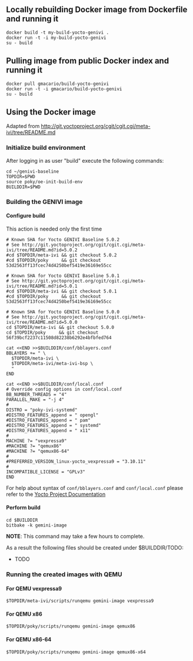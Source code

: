 ## Locally rebuilding Docker image from Dockerfile and running it

    docker build -t my-build-yocto-genivi .
    docker run -t -i my-build-yocto-genivi
    su - build

## Pulling image from public Docker index and running it

    docker pull gmacario/build-yocto-genivi
    docker run -t -i gmacario/build-yocto-genivi
    su - build

## Using the Docker image

Adapted from http://git.yoctoproject.org/cgit/cgit.cgi/meta-ivi/tree/README.md

### Initialize build environment

After logging in as user "build" execute the following commands:

    cd ~/genivi-baseline
    TOPDIR=$PWD
    source poky/oe-init-build-env
    BUILDDIR=$PWD

### Building the GENIVI image

#### Configure build

This action is needed only the first time

    # Known SHA for Yocto GENIVI Baseline 5.0.2
    # See http://git.yoctoproject.org/cgit/cgit.cgi/meta-ivi/tree/README.md?id=5.0.2
    #cd $TOPDIR/meta-ivi && git checkout 5.0.2
    #cd $TOPDIR/poky     && git checkout 53d2563ff13fcec74d4250bef5419e36169e55cc
    
    # Known SHA for Yocto GENIVI Baseline 5.0.1
    # See http://git.yoctoproject.org/cgit/cgit.cgi/meta-ivi/tree/README.md?id=5.0.1
    #cd $TOPDIR/meta-ivi && git checkout 5.0.1
    #cd $TOPDIR/poky     && git checkout 53d2563ff13fcec74d4250bef5419e36169e55cc
    
    # Known SHA for Yocto GENIVI Baseline 5.0.0
    # See http://git.yoctoproject.org/cgit/cgit.cgi/meta-ivi/tree/README.md?id=5.0.0
    cd $TOPDIR/meta-ivi && git checkout 5.0.0
    cd $TOPDIR/poky     && git checkout 56f39bcf2237c11508d82238b6292e4bfbfed764
    
    cat <<END >>$BUILDDIR/conf/bblayers.conf
    BBLAYERS += " \
      $TOPDIR/meta-ivi \
      $TOPDIR/meta-ivi/meta-ivi-bsp \
      "
    END
    
    cat <<END >>$BUILDDIR/conf/local.conf
    # Override config options in conf/local.conf
    BB_NUMBER_THREADS = "4"
    PARALLEL_MAKE = "-j 4"
    #
    DISTRO = "poky-ivi-systemd"
    #DISTRO_FEATURES_append = " opengl"
    #DISTRO_FEATURES_append = " pam"
    #DISTRO_FEATURES_append = " systemd"
    #DISTRO_FEATURES_append = " x11"
    #
    MACHINE ?= "vexpressa9"
    #MACHINE ?= "qemux86"
    #MACHINE ?= "qemux86-64"
    #
    #PREFERRED_VERSION_linux-yocto_vexpressa9 = "3.10.11"
    #
    INCOMPATIBLE_LICENSE = "GPLv3"
    END

For help about syntax of `conf/bblayers.conf` and `conf/local.conf` please refer to the [Yocto Project Documentation](http://www.yoctoproject.org/docs/current/mega-manual/mega-manual.html)

#### Perform build

    cd $BUILDDIR
    bitbake -k gemini-image

**NOTE**: This command may take a few hours to complete.

As a result the following files should be created under $BUILDDIR/TODO:

* TODO

### Running the created images with QEMU

#### For QEMU vexpressa9

    $TOPDIR/meta-ivi/scripts/runqemu gemini-image vexpressa9

#### For QEMU x86

    $TOPDIR/poky/scripts/runqemu gemini-image qemux86

#### For QEMU x86-64

    $TOPDIR/poky/scripts/runqemu gemini-image qemux86-x64
